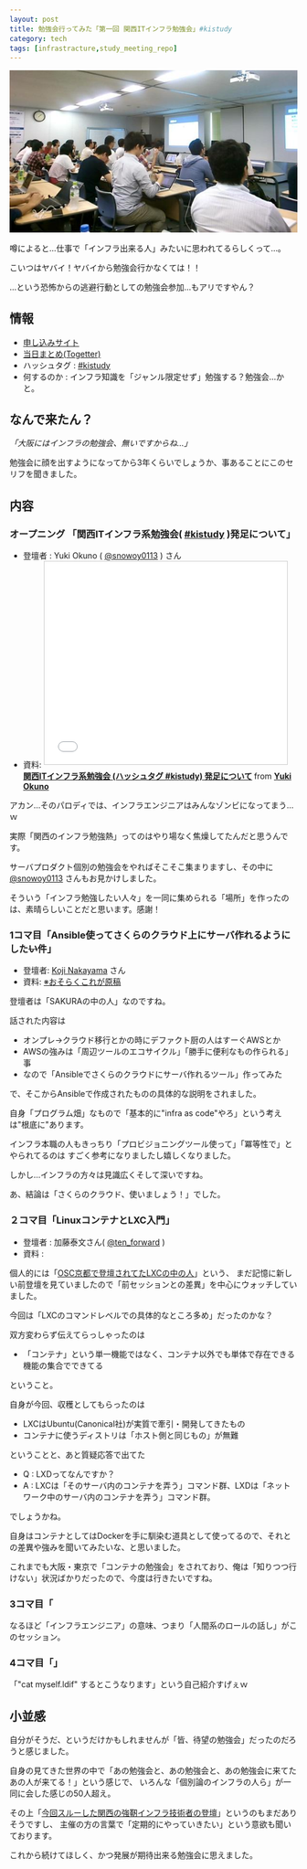 ```yaml
---
layout: post
title: 勉強会行ってみた「第一回 関西ITインフラ勉強会」#kistudy
category: tech
tags: [infrastracture,study_meeting_repo]
---
```


![会場の様子](/images/2015-09-13-kistudy.jpg)

噂によると…仕事で「インフラ出来る人」みたいに思われてるらしくって…。

こいつはヤバイ！ヤバイから勉強会行かなくては！！

…という恐怖からの逃避行動としての勉強会参加…もアリですやん？

## 情報

+ [申し込みサイト](http://kansai-itinfra.connpass.com/event/18858/)
+ [当日まとめ(Togetter)](http://togetter.com/li/873319)
+ ハッシュタグ : [#kistudy](https://twitter.com/search?q=%23kistudy)
+ 何するのか : インフラ知識を「ジャンル限定せず」勉強する？勉強会…かと。

## なんで来たん？

_「大阪にはインフラの勉強会、無いですからね…」_

勉強会に顔を出すようになってから3年くらいでしょうか、事あることにこのセリフを聞きました。



## 内容

### オープニング 「関西ITインフラ系勉強会( [#kistudy](https://twitter.com/search?q=%23kistudy) )発足について」

+ 登壇者 : Yuki Okuno ( [@snowoy0113](https://twitter.com/snowoy0113) ) さん
+ 資料: <iframe src="//www.slideshare.net/slideshow/embed_code/key/9wm0nJnFh0BaKq" width="425" height="355" frameborder="0" marginwidth="0" marginheight="0" scrolling="no" style="border:1px solid #CCC; border-width:1px; margin-bottom:5px; max-width: 100%;" allowfullscreen> </iframe> <div style="margin-bottom:5px"> <strong> <a href="//www.slideshare.net/yukiokuno0113/it-kistudy" title="関西ITインフラ系勉強会 (ハッシュタグ #kistudy) 発足について" target="_blank">関西ITインフラ系勉強会 (ハッシュタグ #kistudy) 発足について</a> </strong> from <strong><a href="//www.slideshare.net/yukiokuno0113" target="_blank">Yuki Okuno</a></strong> </div>

アカン…そのパロディでは、インフラエンジニアはみんなゾンビになってまう…ｗ

実際「関西のインフラ勉強熱」ってのはやり場なく焦燥してたんだと思うんです。

サーバプロダクト個別の勉強会をやればそこそこ集まりますし、その中に [@snowoy0113](https://twitter.com/snowoy0113) さんもお見かけしました。

そういう「インフラ勉強したい人々」を一同に集められる「場所」を作ったのは、素晴らしいことだと思います。感謝！

### 1コマ目「Ansible使ってさくらのクラウド上にサーバ作れるようにした~~い~~件」

+ 登壇者: [Koji Nakayama](https://github.com/knakayama) さん
+ 資料: [※おそらくこれが原稿](https://github.com/knakayama/LT-2015-09-13/blob/master/slide.md)

登壇者は「SAKURAの中の人」なのですね。

話された内容は

+ オンプレ→クラウド移行とかの時にデファクト厨の人はすーぐAWSとか
+ AWSの強みは「周辺ツールのエコサイクル」「勝手に便利なもの作られる」事
+ なので「Ansibleでさくらのクラウドにサーバ作れるツール」作ってみた

で、そこからAnsibleで作成されたものの具体的な説明をされました。

自身「プログラム畑」なもので「基本的に"infra as code"やろ」という考えは"根底に"あります。

インフラ本職の人もきっちり「プロビジョニングツール使って」「冪等性で」とやられてるのは
すごく参考になりましたし嬉しくなりました。

しかし…インフラの方々は見識広くそして深いですね。

あ、結論は「さくらのクラウド、使いましょう！」でした。


### ２コマ目「LinuxコンテナとLXC入門」

+ 登壇者 : 加藤泰文さん( [@ten_forward](https://twitter.com/ten_forward) )
+ 資料 : <div style="width: 65%"><script async class="speakerdeck-embed" data-id="71f0fe44770b4a1e8755469e6aaa5104" data-ratio="1.33333333333333" src="//speakerdeck.com/assets/embed.js"></script></div>

個人的には「[OSC京都で登壇されてたLXCの中の人](https://speakerdeck.com/tenforward/osc-2015-kansai-at-kyoto)」という、
まだ記憶に新しい前登壇を見ていましたので「前セッションとの差異」を中心にウォッチしていました。

今回は「LXCのコマンドレベルでの具体的なところ多め」だったのかな？

双方変わらず伝えてらっしゃったのは

+ 「コンテナ」という単一機能ではなく、コンテナ以外でも単体で存在できる機能の集合でできてる

ということ。

自身が今回、収穫としてもらったのは

+  LXCはUbuntu(Canonical社)が実質で牽引・開発してきたもの
+ コンテナに使うディストリは「ホスト側と同じもの」が無難

ということと、あと質疑応答で出てた

+ Q : LXDってなんですか？
+ A : LXCは「そのサーバ内のコンテナを弄う」コマンド群、LXDは「ネットワーク中のサーバ内のコンテナを弄う」コマンド群。

でしょうかね。

自身はコンテナとしてはDockerを手に馴染む道具として使ってるので、それとの差異や強みを聞いてみたいな、と思いました。

これまでも大阪・東京で「コンテナの勉強会」をされており、俺は「知りつつ行けない」状況ばかりだったので、今度は行きたいですね。

### 3コマ目「

なるほど「インフラエンジニア」の意味、つまり「人間系のロールの話し」がこのセッション。

### 4コマ目「」  

「"cat myself.ldif" するとこうなります」という自己紹介すげぇｗ

## 小並感

自分がそうだ、というだけかもしれませんが「皆、待望の勉強会」だったのだろうと感じました。

自身の見てきた世界の中で「あの勉強会と、あの勉強会と、あの勉強会に来てたあの人が来てる！」という感じで、
いろんな「個別論のインフラの人ら」が一同に会した感じの50人超え。

その上「[今回スルーした関西の強靭インフラ技術者の登壇](https://twitter.com/sawanoboly/status/642950109110505472)」というのもまだありそうですし、
主催の方の言葉で「定期的にやっていきたい」という意欲も聞いております。

これから続けてほしく、かつ発展が期待出来る勉強会に思えました。
